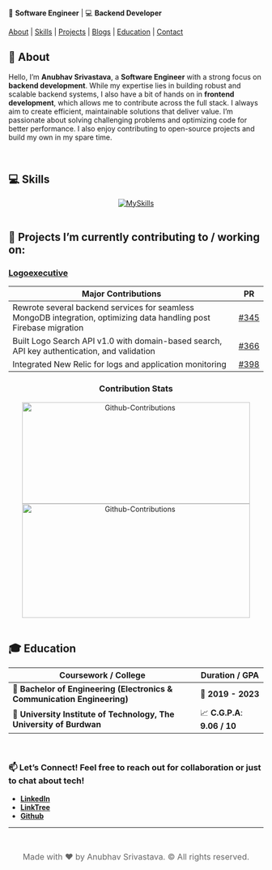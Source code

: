 🚀 **Software Engineer** | 💻 **Backend Developer**

[About](#-about) | [Skills](#-skills) | [Projects](#-projects-im-currently-contributing-to--working-on) | [Blogs](/blog) | [Education](#-education) | [Contact](#-lets-connect-feel-free-to-reach-out-for-collaboration-or-just-to-chat-about-tech)

## 👋 About
Hello, I’m **Anubhav Srivastava**, a **Software Engineer** with a strong focus on **backend development**. While my expertise lies in building robust and scalable backend systems, I also have a bit of hands on in **frontend development**, which allows me to contribute across the full stack. I always aim to create efficient, maintainable solutions that deliver value. I’m passionate about solving challenging problems and optimizing code for better performance. I also enjoy contributing to open-source projects and build my own in my spare time.

<br>

## 💻 Skills
<div align="center">
  <a href="https://deltadynamo.github.io/">
    <img src="https://skillicons.dev/icons?i=java,js,ts,nodejs,mongodb,mysql,spring,react,vscode,jest,postman,eclipse,git,githubactions,html,css&perline=8" alt="MySkills" />
  </a>
</div>

<br>

## 🔧 Projects I’m currently contributing to / working on:
### [Logoexecutive](https://github.com/TeamShiksha/logoexecutive/pulls?q=is%3Apr+assignee%3ADeltaDynamo+is%3Aclosed)

| **Major Contributions**                                                                                     | **PR**                                                        |
| ----------------------------------------------------------------------------------------------------------- | ------------------------------------------------------------- |
| Rewrote several backend services for seamless MongoDB integration, optimizing data handling post Firebase migration | [#345](https://github.com/TeamShiksha/logoexecutive/pull/345) |
| Built Logo Search API v1.0 with domain-based search, API key authentication, and validation | [#366](https://github.com/TeamShiksha/logoexecutive/pull/366) |
| Integrated New Relic for logs and application monitoring | [#398](https://github.com/TeamShiksha/logoexecutive/pull/398) |

<div align="center">
  <h3>Contribution Stats</h3>
  <img src="https://github-readme-stats.vercel.app/api?username=DeltaDynamo&theme=blue-green&show_icons=true&hide_border=true&count_private=true&rank_icon=github" width="450" height="200" alt="Github-Contributions"/>
</div>
<div align="center">
  <img src="https://github-readme-streak-stats.herokuapp.com/?user=DeltaDynamo&theme=blue-green&hide_border=true" width="450" height="225" alt="Github-Contributions"/>
</div>

<br>

## 🎓 Education

| **Coursework / College**                                                                            | **Duration / GPA**  |
|-----------------------------------------------------------------------------------------------------|---------------------|
| 📜 **Bachelor of Engineering (Electronics & Communication Engineering)**                      | 📆 **2019 - 2023**     |
| 🏫 **University Institute of Technology, The University of Burdwan**                          | 📈 **C.G.P.A**: **9.06 / 10** |

<br>

### 📫 **Let’s Connect!** Feel free to reach out for collaboration or just to chat about tech!
- [**LinkedIn**](https://www.linkedin.com/in/anubhavsrivastavain/)
- [**LinkTree**](https://linktr.ee/anubhavsrivastava)
- [**Github**](https://github.com/DeltaDynamo)

---
<br>
<div class="footer" align="center" style="text-align: center; font-size: 1rem; color: #666;">
  <p>Made with ❤️ by Anubhav Srivastava. &copy;  All rights reserved.</p>
</div>
